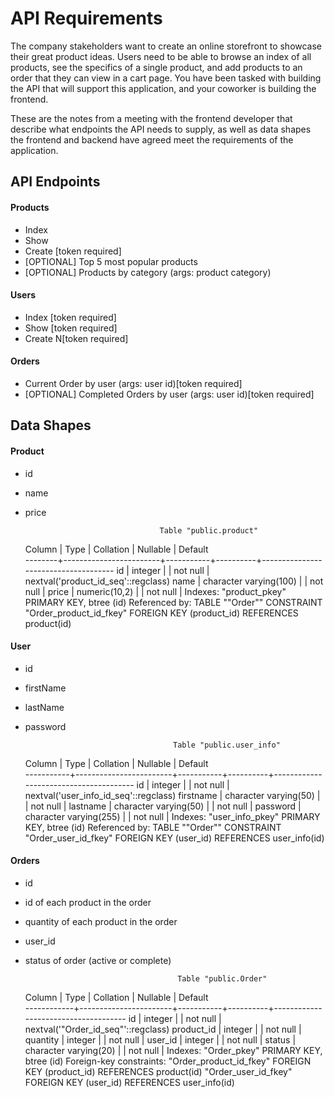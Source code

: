 # API Requirements

The company stakeholders want to create an online storefront to showcase their great product ideas. Users need to be able to browse an index of all products, see the specifics of a single product, and add products to an order that they can view in a cart page. You have been tasked with building the API that will support this application, and your coworker is building the frontend.

These are the notes from a meeting with the frontend developer that describe what endpoints the API needs to supply, as well as data shapes the frontend and backend have agreed meet the requirements of the application.

## API Endpoints

#### Products

- Index
- Show
- Create [token required]
- [OPTIONAL] Top 5 most popular products
- [OPTIONAL] Products by category (args: product category)

#### Users

- Index [token required]
- Show [token required]
- Create N[token required]

#### Orders

- Current Order by user (args: user id)[token required]
- [OPTIONAL] Completed Orders by user (args: user id)[token required]

## Data Shapes

#### Product

- id
- name
- price

                                    Table "public.product"

  Column | Type | Collation | Nullable | Default  
  --------+------------------------+-----------+----------+-------------------------------------
  id | integer | | not null | nextval('product_id_seq'::regclass)
  name | character varying(100) | | not null |
  price | numeric(10,2) | | not null |
  Indexes:
  "product_pkey" PRIMARY KEY, btree (id)
  Referenced by:
  TABLE ""Order"" CONSTRAINT "Order_product_id_fkey" FOREIGN KEY (product_id) REFERENCES product(id)

#### User

- id
- firstName
- lastName
- password

                                       Table "public.user_info"

  Column | Type | Collation | Nullable | Default  
  -----------+------------------------+-----------+----------+---------------------------------------
  id | integer | | not null | nextval('user_info_id_seq'::regclass)
  firstname | character varying(50) | | not null |
  lastname | character varying(50) | | not null |
  password | character varying(255) | | not null |
  Indexes:
  "user_info_pkey" PRIMARY KEY, btree (id)
  Referenced by:
  TABLE ""Order"" CONSTRAINT "Order_user_id_fkey" FOREIGN KEY (user_id) REFERENCES user_info(id)

#### Orders

- id
- id of each product in the order
- quantity of each product in the order
- user_id
- status of order (active or complete)

                                        Table "public.Order"

  Column | Type | Collation | Nullable | Default  
  ------------+-----------------------+-----------+----------+-------------------------------------
  id | integer | | not null | nextval('"Order_id_seq"'::regclass)
  product_id | integer | | not null |
  quantity | integer | | not null |
  user_id | integer | | not null |
  status | character varying(20) | | not null |
  Indexes:
  "Order_pkey" PRIMARY KEY, btree (id)
  Foreign-key constraints:
  "Order_product_id_fkey" FOREIGN KEY (product_id) REFERENCES product(id)
  "Order_user_id_fkey" FOREIGN KEY (user_id) REFERENCES user_info(id)
